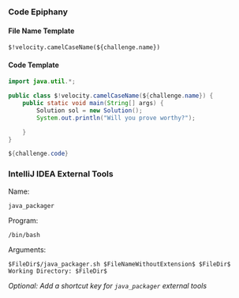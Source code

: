 ### Code Epiphany
#### File Name Template
```text
$!velocity.camelCaseName(${challenge.name})
```
#### Code Template

```java
import java.util.*;

public class $!velocity.camelCaseName(${challenge.name}) {
    public static void main(String[] args) {
        Solution sol = new Solution();
        System.out.println("Will you prove worthy?");

    }
}

${challenge.code}
```

### IntelliJ IDEA External Tools
Name: 
```text
java_packager
```
Program:
```text
/bin/bash
```
Arguments:
```shell
$FileDir$/java_packager.sh $FileNameWithoutExtension$ $FileDir$
Working Directory: $FileDir$
```

*Optional: Add a shortcut key for `java_packager` external tools*